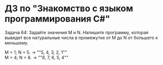 # ДЗ по "Знакомство с языком программирования С#"
Задача 64: Задайте значения M и N. Напишите программу, которая выведет все натуральные числа в промежутке от M до N от большего к меньшему.  

M = 1; N = 5. -> ""5, 4, 3, 2, 1""  
M = 4; N = 8. -> ""8, 7, 6, 5, 4""
  
